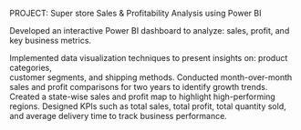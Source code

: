 PROJECT: Super store Sales & Profitability Analysis using Power BI

Developed an interactive Power BI dashboard to analyze:
  sales,
  profit, 
  and key business metrics.

Implemented data visualization techniques to present insights on:
  product categories,  
  customer segments, 
  and shipping methods.
Conducted month-over-month sales and profit comparisons for two years to identify growth trends.
Created a state-wise sales and profit map to highlight high-performing regions.
Designed KPIs such as total sales, total profit, total quantity sold, and average delivery time to track business performance.
